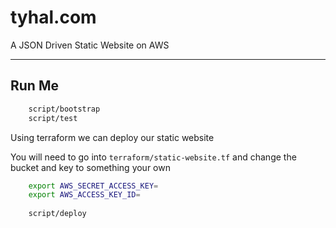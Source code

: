 # tyhal.com

A JSON Driven Static Website on AWS

* * *

## Run Me

```bash
    script/bootstrap
    script/test
```

Using terraform we can deploy our static website

You will need to go into `terraform/static-website.tf` and change the bucket and key to something your own

```bash
    export AWS_SECRET_ACCESS_KEY=
    export AWS_ACCESS_KEY_ID= 
    
    script/deploy
```
